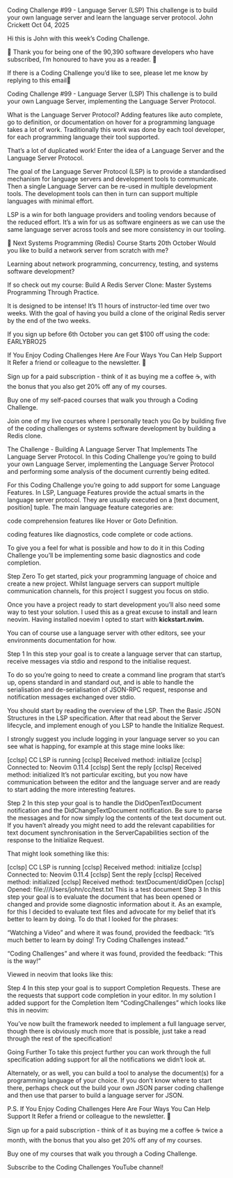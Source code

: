Coding Challenge #99 - Language Server (LSP)
This challenge is to build your own language server and learn the language server protocol.
John Crickett
Oct 04, 2025

Hi this is John with this week’s Coding Challenge.

🙏 Thank you for being one of the 90,390 software developers who have subscribed, I’m honoured to have you as a reader. 🎉

If there is a Coding Challenge you’d like to see, please let me know by replying to this email📧

Coding Challenge #99 - Language Server (LSP)
This challenge is to build your own Language Server, implementing the Language Server Protocol.

What is the Language Server Protocol?
Adding features like auto complete, go to definition, or documentation on hover for a programming language takes a lot of work. Traditionally this work was done by each tool developer, for each programming language their tool supported.

That’s a lot of duplicated work! Enter the idea of a Language Server and the Language Server Protocol.

The goal of the Language Server Protocol (LSP) is to provide a standardised mechanism for language servers and development tools to communicate. Then a single Language Server can be re-used in multiple development tools. The development tools can then in turn can support multiple languages with minimal effort.

LSP is a win for both language providers and tooling vendors because of the reduced effort. It’s a win for us as software engineers as we can use the same language server across tools and see more consistency in our tooling.

📌 Next Systems Programming (Redis) Course Starts 20th October
Would you like to build a network server from scratch with me?

Learning about network programming, concurrency, testing, and systems software development?

If so check out my course: Build A Redis Server Clone: Master Systems Programming Through Practice.

It is designed to be intense! It’s 11 hours of instructor-led time over two weeks. With the goal of having you build a clone of the original Redis server by the end of the two weeks.

If you sign up before 6th October you can get $100 off using the code: EARLYBRO25

If You Enjoy Coding Challenges Here Are Four Ways You Can Help Support It
Refer a friend or colleague to the newsletter. 🙏

Sign up for a paid subscription - think of it as buying me a coffee ☕️, with the bonus that you also get 20% off any of my courses.

Buy one of my self-paced courses that walk you through a Coding Challenge.

Join one of my live courses where I personally teach you Go by building five of the coding challenges or systems software development by building a Redis clone.

The Challenge - Building A Language Server That Implements The Language Server Protocol.
In this Coding Challenge you’re going to build your own Language Server, implementing the Language Server Protocol and performing some analysis of the document currently being edited.

For this Coding Challenge you’re going to add support for some Language Features. In LSP, Language Features provide the actual smarts in the language server protocol. They are usually executed on a [text document, position] tuple. The main language feature categories are:

code comprehension features like Hover or Goto Definition.

coding features like diagnostics, code complete or code actions.

To give you a feel for what is possible and how to do it in this Coding Challenge you’ll be implementing some basic diagnostics and code completion.

Step Zero
To get started, pick your programming language of choice and create a new project. Whilst language servers can support multiple communication channels, for this project I suggest you focus on stdio.

Once you have a project ready to start development you’ll also need some way to test your solution. I used this as a great excuse to install and learn neovim. Having installed noevim I opted to start with **kickstart.nvim.**

You can of course use a language server with other editors, see your environments documentation for how.

Step 1
In this step your goal is to create a language server that can startup, receive messages via stdio and respond to the initialise request.

To do so you’re going to need to create a command line program that start’s up, opens standard in and standard out, and is able to handle the serialisation and de-serialisation of JSON-RPC request, response and notification messages exchanged over stdio.

You should start by reading the overview of the LSP. Then the Basic JSON Structures in the LSP specification. After that read about the Server lifecycle, and implement enough of you LSP to handle the Initialize Request.

I strongly suggest you include logging in your language server so you can see what is happing, for example at this stage mine looks like:

[cclsp] CC LSP is running
[cclsp] Received method: initialize
[cclsp] Connected to: Neovim 0.11.4
[cclsp] Sent the reply
[cclsp] Received method: initialized
It’s not particular exciting, but you now have communication between the editor and the language server and are ready to start adding the more interesting features.

Step 2
In this step your goal is to handle the DidOpenTextDocument notification and the DidChangeTextDocument notification. Be sure to parse the messages and for now simply log the contents of the text document out. If you haven’t already you might need to add the relevant capabilities for text document synchronisation in the ServerCapabilities section of the response to the Initialize Request.

That might look something like this:

[cclsp] CC LSP is running
[cclsp] Received method: initialize
[cclsp] Connected to: Neovim 0.11.4
[cclsp] Sent the reply
[cclsp] Received method: initialized
[cclsp] Received method: textDocument/didOpen
[cclsp] Opened: file:///Users/john/cc/test.txt
This is a test document
Step 3
In this step your goal is to evaluate the document that has been opened or changed and provide some diagnostic information about it. As an example, for this I decided to evaluate text files and advocate for my belief that it’s better to learn by doing. To do that I looked for the phrases:

“Watching a Video” and where it was found, provided the feedback: “It’s much better to learn by doing! Try Coding Challenges instead.”

“Coding Challenges” and where it was found, provided the feedback: “This is the way!”

Viewed in neovim that looks like this:



Step 4
In this step your goal is to support Completion Requests. These are the requests that support code completion in your editor. In my solution I added support for the Completion Item “CodingChallenges” which looks like this in neovim:


You’ve now built the framework needed to implement a full language server, though there is obviously much more that is possible, just take a read through the rest of the specification!

Going Further
To take this project further you can work through the full specification adding support for all the notifications we didn’t look at.

Alternately, or as well, you can build a tool to analyse the document(s) for a programming language of your choice. If you don’t know where to start there, perhaps check out the build your own JSON parser coding challenge and then use that parser to build a language server for JSON.

P.S. If You Enjoy Coding Challenges Here Are Four Ways You Can Help Support It
Refer a friend or colleague to the newsletter. 🙏

Sign up for a paid subscription - think of it as buying me a coffee ☕️ twice a month, with the bonus that you also get 20% off any of my courses.

Buy one of my courses that walk you through a Coding Challenge.

Subscribe to the Coding Challenges YouTube channel!
